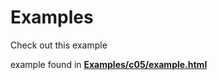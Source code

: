 # Examples

Check out this example

example found in **[Examples/c05/example.html](../Examples/c05/example.html)**
